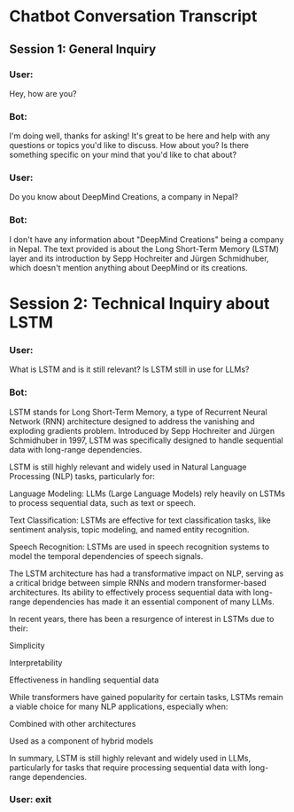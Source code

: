 # Chatbot Conversation Transcript


## Session 1: General Inquiry
### User:
Hey, how are you?

### Bot:
I'm doing well, thanks for asking! It's great to be here and help with any questions or topics you'd like to discuss. How about you? Is there something specific on your mind that you'd like to chat about?

### User:
Do you know about DeepMind Creations, a company in Nepal?
### Bot:
I don't have any information about "DeepMind Creations" being a company in Nepal. The text provided is about the Long Short-Term Memory (LSTM) layer and its introduction by Sepp Hochreiter and Jürgen Schmidhuber, which doesn't mention anything about DeepMind or its creations.









# Session 2: Technical Inquiry about LSTM
### User:
What is LSTM and is it still relevant? Is LSTM still in use for LLMs?
### Bot: 
LSTM stands for Long Short-Term Memory, a type of Recurrent Neural Network (RNN) architecture designed to address the vanishing and exploding gradients problem. Introduced by Sepp Hochreiter and Jürgen Schmidhuber in 1997, LSTM was specifically designed to handle sequential data with long-range dependencies.

LSTM is still highly relevant and widely used in Natural Language Processing (NLP) tasks, particularly for:

Language Modeling: LLMs (Large Language Models) rely heavily on LSTMs to process sequential data, such as text or speech.

Text Classification: LSTMs are effective for text classification tasks, like sentiment analysis, topic modeling, and named entity recognition.

Speech Recognition: LSTMs are used in speech recognition systems to model the temporal dependencies of speech signals.

The LSTM architecture has had a transformative impact on NLP, serving as a critical bridge between simple RNNs and modern transformer-based architectures. Its ability to effectively process sequential data with long-range dependencies has made it an essential component of many LLMs.

In recent years, there has been a resurgence of interest in LSTMs due to their:

Simplicity

Interpretability

Effectiveness in handling sequential data

While transformers have gained popularity for certain tasks, LSTMs remain a viable choice for many NLP applications, especially when:

Combined with other architectures

Used as a component of hybrid models

In summary, LSTM is still highly relevant and widely used in LLMs, particularly for tasks that require processing sequential data with long-range dependencies.

### User: exit
